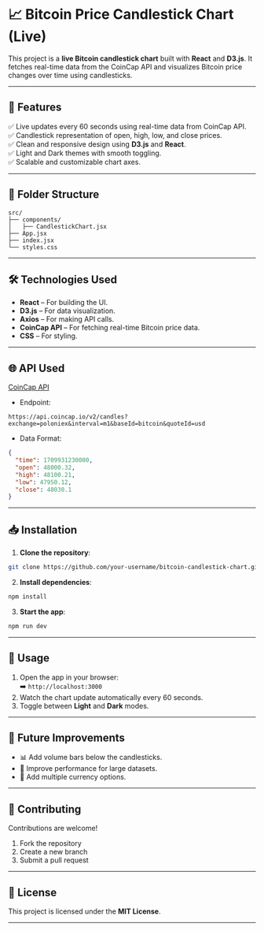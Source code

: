 # 📈 Bitcoin Price Candlestick Chart (Live)

This project is a **live Bitcoin candlestick chart** built with **React** and **D3.js**. It fetches real-time data from the CoinCap API and visualizes Bitcoin price changes over time using candlesticks.

---

## 🚀 Features

✅ Live updates every 60 seconds using real-time data from CoinCap API.  
✅ Candlestick representation of open, high, low, and close prices.  
✅ Clean and responsive design using **D3.js** and **React**.  
✅ Light and Dark themes with smooth toggling.  
✅ Scalable and customizable chart axes.

---

## 📂 Folder Structure

```
src/
├── components/
│   ├── CandlestickChart.jsx
├── App.jsx
├── index.jsx
└── styles.css
```

---

## 🛠️ Technologies Used

- **React** – For building the UI.
- **D3.js** – For data visualization.
- **Axios** – For making API calls.
- **CoinCap API** – For fetching real-time Bitcoin price data.
- **CSS** – For styling.

---

## 🌐 API Used

[CoinCap API](https://docs.coincap.io/)

- Endpoint:

```
https://api.coincap.io/v2/candles?exchange=poloniex&interval=m1&baseId=bitcoin&quoteId=usd
```

- Data Format:

```json
{
  "time": 1709931230000,
  "open": 48000.32,
  "high": 48100.21,
  "low": 47950.12,
  "close": 48030.1
}
```

---

## 📥 Installation

1. **Clone the repository**:

```bash
git clone https://github.com/your-username/bitcoin-candlestick-chart.git
```

2. **Install dependencies**:

```bash
npm install
```

3. **Start the app**:

```bash
npm run dev
```

---

## 🎯 Usage

1. Open the app in your browser:  
   ➡️ `http://localhost:3000`
2. Watch the chart update automatically every 60 seconds.
3. Toggle between **Light** and **Dark** modes.

---

## 🚧 Future Improvements

- 📊 Add volume bars below the candlesticks.
- 🚀 Improve performance for large datasets.
- 🎯 Add multiple currency options.

---

## 🤝 Contributing

Contributions are welcome!

1. Fork the repository
2. Create a new branch
3. Submit a pull request

---

## 📃 License

This project is licensed under the **MIT License**.

---
